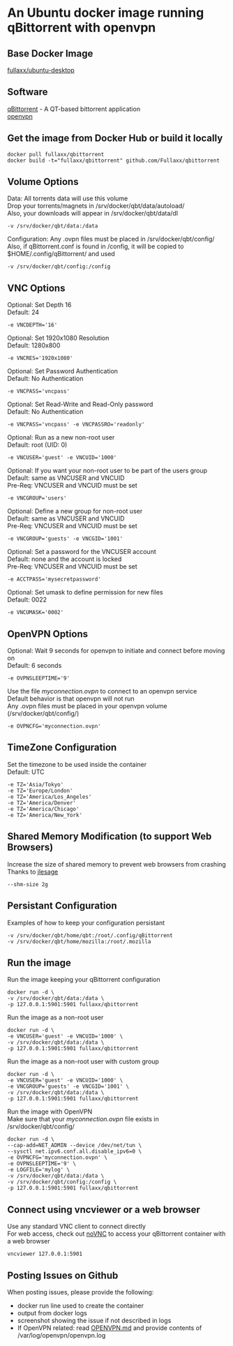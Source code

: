 # An Ubuntu docker image running qBittorrent with openvpn

## Base Docker Image
[fullaxx/ubuntu-desktop](https://hub.docker.com/r/fullaxx/ubuntu-desktop)

## Software
[qBittorrent](https://www.qbittorrent.org/) - A QT-based bittorrent application \
[openvpn](https://openvpn.net/)

## Get the image from Docker Hub or build it locally
```
docker pull fullaxx/qbittorrent
docker build -t="fullaxx/qbittorrent" github.com/Fullaxx/qbittorrent
```

## Volume Options
Data: All torrents data will use this volume \
Drop your torrents/magnets in /srv/docker/qbt/data/autoload/ \
Also, your downloads will appear in /srv/docker/qbt/data/dl
```
-v /srv/docker/qbt/data:/data
```
Configuration: Any .ovpn files must be placed in /srv/docker/qbt/config/ \
Also, if qBittorrent.conf is found in /config, it will be copied to $HOME/.config/qBittorrent/ and used
```
-v /srv/docker/qbt/config:/config
```

## VNC Options
Optional: Set Depth 16 \
Default: 24
```
-e VNCDEPTH='16'
```
Optional: Set 1920x1080 Resolution \
Default: 1280x800
```
-e VNCRES='1920x1080'
```
Optional: Set Password Authentication \
Default: No Authentication
```
-e VNCPASS='vncpass'
```
Optional: Set Read-Write and Read-Only password \
Default: No Authentication
```
-e VNCPASS='vncpass' -e VNCPASSRO='readonly'
```
Optional: Run as a new non-root user \
Default: root (UID: 0)
```
-e VNCUSER='guest' -e VNCUID='1000'
```
Optional: If you want your non-root user to be part of the users group \
Default: same as VNCUSER and VNCUID \
Pre-Req: VNCUSER and VNCUID must be set
```
-e VNCGROUP='users'
```
Optional: Define a new group for non-root user \
Default: same as VNCUSER and VNCUID \
Pre-Req: VNCUSER and VNCUID must be set
```
-e VNCGROUP='guests' -e VNCGID='1001'
```
Optional: Set a password for the VNCUSER account \
Default: none and the account is locked \
Pre-Req: VNCUSER and VNCUID must be set
```
-e ACCTPASS='mysecretpassword'
```
Optional: Set umask to define permission for new files \
Default: 0022
```
-e VNCUMASK='0002'
```

## OpenVPN Options
Optional: Wait 9 seconds for openvpn to initiate and connect before moving on \
Default: 6 seconds
```
-e OVPNSLEEPTIME='9'
```
Use the file *myconnection.ovpn* to connect to an openvpn service \
Default behavior is that openvpn will not run \
Any .ovpn files must be placed in your openvpn volume (/srv/docker/qbt/config/)
```
-e OVPNCFG='myconnection.ovpn'
```

## TimeZone Configuration
Set the timezone to be used inside the container \
Default: UTC
```
-e TZ='Asia/Tokyo'
-e TZ='Europe/London'
-e TZ='America/Los_Angeles'
-e TZ='America/Denver'
-e TZ='America/Chicago'
-e TZ='America/New_York'
```

## Shared Memory Modification (to support Web Browsers)
Increase the size of shared memory to prevent web browsers from crashing \
Thanks to [jlesage](https://hub.docker.com/r/jlesage/firefox/#increasing-shared-memory-size)
```
--shm-size 2g
```

## Persistant Configuration
Examples of how to keep your configuration persistant
```
-v /srv/docker/qbt/home/qbt:/root/.config/qBittorrent
-v /srv/docker/qbt/home/mozilla:/root/.mozilla
```

## Run the image
Run the image keeping your qBittorrent configuration
```
docker run -d \
-v /srv/docker/qbt/data:/data \
-p 127.0.0.1:5901:5901 fullaxx/qbittorrent
```
Run the image as a non-root user
```
docker run -d \
-e VNCUSER='guest' -e VNCUID='1000' \
-v /srv/docker/qbt/data:/data \
-p 127.0.0.1:5901:5901 fullaxx/qbittorrent
```
Run the image as a non-root user with custom group
```
docker run -d \
-e VNCUSER='guest' -e VNCUID='1000' \
-e VNCGROUP='guests' -e VNCGID='1001' \
-v /srv/docker/qbt/data:/data \
-p 127.0.0.1:5901:5901 fullaxx/qbittorrent
```
Run the image with OpenVPN \
Make sure that your *myconnection.ovpn* file exists in /srv/docker/qbt/config/
```
docker run -d \
--cap-add=NET_ADMIN --device /dev/net/tun \
--sysctl net.ipv6.conf.all.disable_ipv6=0 \
-e OVPNCFG='myconnection.ovpn' \
-e OVPNSLEEPTIME='9' \
-e LOGFILE='mylog' \
-v /srv/docker/qbt/data:/data \
-v /srv/docker/qbt/config:/config \
-p 127.0.0.1:5901:5901 fullaxx/qbittorrent
```

## Connect using vncviewer or a web browser
Use any standard VNC client to connect directly \
For web access, check out [noVNC](https://hub.docker.com/r/fullaxx/novnc) to access your qBittorrent container with a web browser
```
vncviewer 127.0.0.1:5901
```

## Posting Issues on Github
When posting issues, please provide the following:
* docker run line used to create the container
* output from docker logs
* screenshot showing the issue if not described in logs
* If OpenVPN related: read [OPENVPN.md](https://github.com/Fullaxx/qbittorrent/blob/master/OPENVPN.md) and provide contents of /var/log/openvpn/openvpn.log
